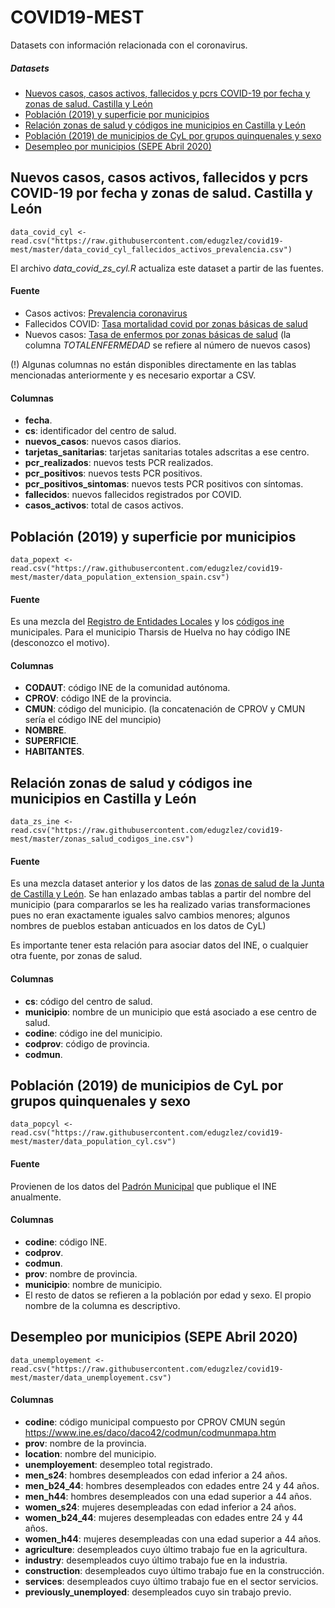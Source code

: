 # COVID19-MEST
Datasets con información relacionada con el coronavirus.

##### Datasets  
- [Nuevos casos, casos activos, fallecidos y pcrs COVID-19 por fecha y zonas de salud. Castilla y León](#nuevos-casos-casos-activos-fallecidos-y-pcrs-covid-19-por-fecha-y-zonas-de-salud-castilla-y-león)  
- [Población (2019) y superficie por municipios](#población-2019-y-superficie-por-municipios)  
- [Relación zonas de salud y códigos ine municipios en Castilla y León](#relación-zonas-de-salud-y-códigos-ine-municipios-en-castilla-y-león)  
- [Población (2019) de municipios de CyL por grupos quinquenales y sexo](#población-2019-de-municipios-de-cyl-por-grupos-quinquenales-y-sexo)  
- [Desempleo por municipios (SEPE Abril 2020)](#desempleo-por-municipios-sepe-abril-2020)  

 
## Nuevos casos, casos activos, fallecidos y pcrs COVID-19 por fecha y zonas de salud. Castilla y León
```
data_covid_cyl <- read.csv("https://raw.githubusercontent.com/edugzlez/covid19-mest/master/data_covid_cyl_fallecidos_activos_prevalencia.csv")
```

El archivo *data_covid_zs_cyl.R* actualiza este dataset a partir de las fuentes.

#### Fuente
* Casos activos: <a href="https://analisis.datosabiertos.jcyl.es/explore/dataset/prevalencia-coronavirus/table/?disjunctive.provincia&sort=fecha">Prevalencia coronavirus</a>
* Fallecidos COVID: <a href="https://analisis.datosabiertos.jcyl.es/explore/dataset/tasa-mortalidad-covid-por-zonas-basicas-de-salud/table/">Tasa mortalidad covid por zonas básicas de salud</a>
* Nuevos casos: <a href="https://analisis.datosabiertos.jcyl.es/explore/dataset/tasa-enfermos-acumulados-por-areas-de-salud/table/?disjunctive.zbs_geo">Tasa de enfermos por zonas básicas de salud</a> (la columna *TOTALENFERMEDAD* se refiere al número de nuevos casos)

(!) Algunas columnas no están disponibles directamente en las tablas mencionadas anteriormente y es necesario exportar a CSV.

#### Columnas
* **fecha**.
* **cs**: identificador del centro de salud.
* **nuevos_casos**: nuevos casos diarios.
* **tarjetas_sanitarias**: tarjetas sanitarias totales adscritas a ese centro.
* **pcr_realizados**:  nuevos tests PCR realizados.
* **pcr_positivos**: nuevos tests PCR positivos.
* **pcr_positivos_sintomas**: nuevos tests PCR positivos con síntomas.
* **fallecidos**: nuevos fallecidos registrados por COVID.
* **casos_activos**: total de casos activos.


## Población (2019) y superficie por municipios
```
data_popext <- read.csv("https://raw.githubusercontent.com/edugzlez/covid19-mest/master/data_population_extension_spain.csv")
```

#### Fuente
Es una mezcla del <a href="https://ssweb.seap.minhap.es/REL/frontend/inicio/municipios/all/all">Registro de Entidades Locales</a> y los <a href="https://www.ine.es/daco/daco42/codmun/codmunmapa.htm">códigos ine</a> municipales. Para el municipio Tharsis de Huelva no hay código INE (desconozco el motivo).

#### Columnas
* **CODAUT**: código INE de la comunidad autónoma.
* **CPROV**: código INE de la provincia.
* **CMUN**: código del municipio. (la concatenación de CPROV y CMUN sería el código INE del muncipio)
* **NOMBRE**.
* **SUPERFICIE**.
* **HABITANTES**.


## Relación zonas de salud y códigos ine municipios en Castilla y León
```
data_zs_ine <- read.csv("https://raw.githubusercontent.com/edugzlez/covid19-mest/master/zonas_salud_codigos_ine.csv")
```

#### Fuente
Es una mezcla dataset anterior y los datos de las <a href="https://analisis.datosabiertos.jcyl.es/explore/dataset/tasa-enfermos-acumulados-por-areas-de-salud/table/?disjunctive.zbs_geo">zonas de salud de la Junta de Castilla y León</a>. Se han enlazado ambas tablas a partir del nombre del municipio (para compararlos se les ha realizado varias transformaciones pues no eran exactamente iguales salvo cambios menores; algunos nombres de pueblos estaban anticuados en los datos de CyL)

Es importante tener esta relación para asociar datos del INE, o cualquier otra fuente, por zonas de salud.

#### Columnas
* **cs**: código del centro de salud.
* **municipio**: nombre de un municipio que está asociado a ese centro de salud.
* **codine**: código ine del municipio.
* **codprov**: código de provincia.
* **codmun**.

## Población (2019) de municipios de CyL por grupos quinquenales y sexo
```
data_popcyl <- read.csv("https://raw.githubusercontent.com/edugzlez/covid19-mest/master/data_population_cyl.csv")
```

#### Fuente
Provienen de los datos del <a href="https://ine.es/dynt3/inebase/es/index.htm?padre=517&capsel=525">Padrón Municipal</a> que publique el INE anualmente.

#### Columnas
* **codine**: código INE.
* **codprov**.
* **codmun**.
* **prov**: nombre de provincia.
* **municipio**: nombre de municipio.
* El resto de datos se refieren a la población por edad y sexo. El propio nombre de la columna es descriptivo.


## Desempleo por municipios (SEPE Abril 2020)
```
data_unemployement <- read.csv("https://raw.githubusercontent.com/edugzlez/covid19-mest/master/data_unemployement.csv")
```
#### Columnas
* **codine**: código municipal compuesto por CPROV	CMUN según https://www.ine.es/daco/daco42/codmun/codmunmapa.htm
* **prov**: nombre de la provincia.
* **location**: nombre del municipio.
* **unemployement**: desempleo total registrado.
* **men_s24**: hombres desempleados con edad inferior a 24 años.
* **men_b24_44**: hombres desempleados con edades entre 24 y 44 años.
* **men_h44**: hombres desempleados con una edad superior a 44 años.
* **women_s24**: mujeres desempleadas con edad inferior a 24 años.
* **women_b24_44**: mujeres desempleadas con edades entre 24 y 44 años.
* **women_h44**: mujeres desempleadas con una edad superior a 44 años.
* **agriculture**: desempleados cuyo último trabajo fue en la agricultura.
* **industry**: desempleados cuyo último trabajo fue en la industria.
* **construction**: desempleados cuyo último trabajo fue en la construcción.
* **services**: desempleados cuyo último trabajo fue en el sector servicios.
* **previously_unemployed**: desempleados cuyo sin trabajo previo.



